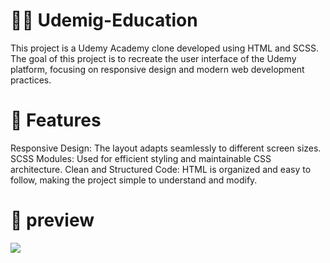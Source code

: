 # 🌸🦋 Udemig-Education
This project is a Udemy Academy clone developed using HTML and SCSS. The goal of this project is to recreate the user interface of the Udemy platform, focusing on responsive design and modern web development practices.

# 📌 Features
Responsive Design: The layout adapts seamlessly to different screen sizes.
SCSS Modules: Used for efficient styling and maintainable CSS architecture.
Clean and Structured Code: HTML is organized and easy to follow, making the project simple to understand and modify.

# 👀 preview
![](./Scss-Web.gif)